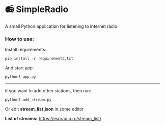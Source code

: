 # :radio: SimpleRadio
A small Python application for listening to internet radio

### How to use:
Install requirements:

```python
pip install -r requirements.txt
```

And start app:

```python
python3 app.py
```

---
if you want to add other stations, then run:
 
```python
python3 add_stream.py
```

Or edit **stream_list.json** in some editor

**List of streams:** https://espradio.ru/stream_list/
